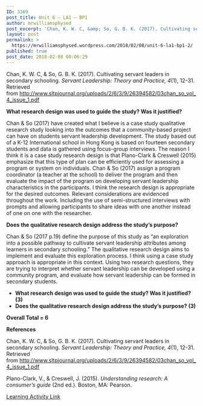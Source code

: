 ```yaml
---
ID: 3369
post_title: Unit 6 – LA1 – BP1
author: mrwilliamsphysed
post_excerpt: 'Chan, K. W. C, &amp; So, G. B. K. (2017). Cultivating servant leaders in secondary schooling.&nbsp;Servant Leadership: Theory and Practice, 4(1), 12-31. Retrieved from&nbsp;http://www.sltpjournal.org/uploads/2/6/3/9/26394582/03chan_so_vol_4_issue_1.pdf What research design was used to guide the study? Was it justified? Chan &amp; So (2017) have created what I believe is a case study qualitative research study looking into the &hellip; <a href="https://mrwilliamsphysed.wordpress.com/2018/02/08/unit-6-la1-bp1-2/">Continue reading <span>Unit 6 &ndash; LA1 &ndash;&nbsp;BP1</span></a>'
layout: post
permalink: >
  https://mrwilliamsphysed.wordpress.com/2018/02/08/unit-6-la1-bp1-2/
published: true
post_date: 2018-02-08 00:06:29
---
```

Chan, K. W. C, &amp; So, G. B. K. (2017). Cultivating servant leaders in secondary schooling. <em>Servant Leadership: Theory and Practice, 4</em>(1), 12-31. Retrieved from <a href="http://www.sltpjournal.org/uploads/2/6/3/9/26394582/03chan_so_vol_4_issue_1.pdf">http://www.sltpjournal.org/uploads/2/6/3/9/26394582/03chan_so_vol_4_issue_1.pdf</a>

<strong>What research design was used to guide the study? Was it justified?</strong>

Chan &amp; So (2017) have created what I believe is a case study qualitative research study looking into the outcomes that a community-based project can have on students servant leadership development. The study based out of a K-12 International school in Hong Kong is based on fourteen secondary students and data is gathered using focus-group interviews. The reason I think it is a case study research design is that Plano-Clark &amp; Creswell (2015) emphasize that this type of plan can be efficiently used for assessing a program or system on individuals. Chan &amp; So (2017) assign a program coordinator (a teacher at the school) to deliver the program and then evaluate the impact of the program on developing servant leadership characteristics in the participants. I think the research design is appropriate for the desired outcomes. Relevant considerations are evidenced throughout the work. Including the use of semi-structured interviews with prompts and allowing participants to share ideas with one another instead of one on one with the researcher.

<strong>Does the qualitative research design address the study’s purpose?</strong>

Chan &amp; So (2017 p.19) define the purpose of this study as &#8220;an exploration into a possible pathway to cultivate servant leadership attributes among learners in secondary schooling.&#8221; The qualitative research design aims to implement and evaluate this exploration process. I think using a case study approach is appropriate in this context. Using two research questions, they are trying to interpret whether servant leadership can be developed using a community program, and evaluate how servant leadership can be formed in secondary students.

<ul>
<li><strong>What research design was used to guide the study? Was it justified? (3)</strong></li>
<li><strong>Does the qualitative research design address the study’s purpose? (3)</strong></li>
</ul>

<strong>Overall Total = 6</strong>

<strong>References</strong>

Chan, K. W. C, &amp; So, G. B. K. (2017). Cultivating servant leaders in secondary schooling. <em>Servant Leadership: Theory and Practice, 4</em>(1), 12-31. Retrieved from <a href="http://www.sltpjournal.org/uploads/2/6/3/9/26394582/03chan_so_vol_4_issue_1.pdf">http://www.sltpjournal.org/uploads/2/6/3/9/26394582/03chan_so_vol_4_issue_1.pdf</a>

Plano-Clark, V., &amp; Creswell, J. (2015). <em>Understanding research: A consumer’s guide</em> (2nd ed.). Boston, MA: Pearson.

<a href="https://create.twu.ca/ldrs591-sp18/unit-6-learning-activities/">Learning Activity Link</a>